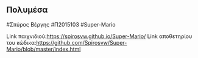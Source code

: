 ## Πολυμέσα

#Σπύρος Βέργης 
#Π2015103
#Super-Mario 

Link παιχνιδιού:https://spirosvw.github.io/Super-Mario/
Link αποθετηρίου του κώδικα:https://github.com/Spirosvw/Super-Mario/blob/master/index.html


